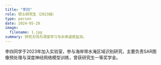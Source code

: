 ```yaml
---
title: "李四"
role: 硕士研究生（2023级）
type: person
date: 2024-05-20
image:
  filename: 1.jpg
summary: 研究方向为深度学习与水体遥感监测。
---
```

李四同学于2023年加入实验室，参与海岸带水淹区域识别研究，主要负责SAR图像预处理与深度神经网络模型训练，曾获研究生一等奖学金。
